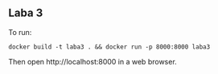 ## Laba 3

To run:

	docker build -t laba3 . && docker run -p 8000:8000 laba3

Then open http://localhost:8000 in a web browser.

